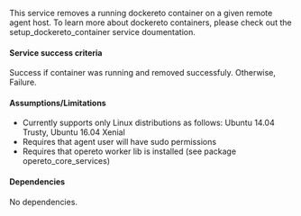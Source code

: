 This service removes a running dockereto container on a given remote agent host. 
To learn more about dockereto containers, please check out the setup_dockereto_container service doumentation.

#### Service success criteria
Success if container was running and removed successfuly. Otherwise, Failure.

#### Assumptions/Limitations
* Currently supports only Linux distributions as follows: Ubuntu 14.04 Trusty, Ubuntu 16.04 Xenial
* Requires that agent user will have sudo permissions
* Requires that opereto worker lib is installed (see package opereto_core_services)

#### Dependencies
No dependencies.